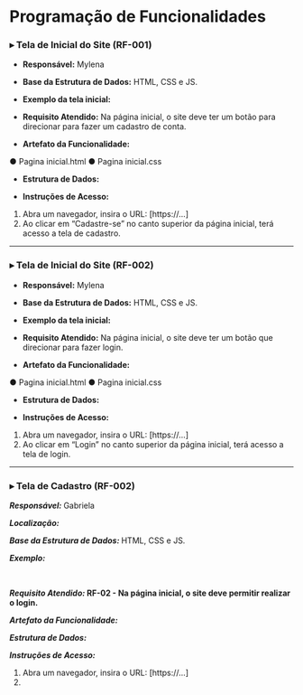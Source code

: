 # Programação de Funcionalidades

### ▸ Tela de Inicial do Site (RF-001)

- <b>Responsável:</b> Mylena

- <b>Base da Estrutura de Dados:</b> HTML, CSS e JS.

- <b>Exemplo da tela inicial:</b>

- <b>Requisito Atendido:</b> Na página inicial, o site deve ter um botão para direcionar para fazer um cadastro de conta. 

- <b>Artefato da Funcionalidade:</b>

● Pagina inicial.html 
● Pagina inicial.css 


- <b>Estrutura de Dados:</b>

- <b>Instruções de Acesso:</b>

1. Abra um navegador, insira o URL: [https://...]
2. Ao clicar em “Cadastre-se” no canto superior da página inicial, terá acesso a tela de cadastro.

---
### ▸ Tela de Inicial do Site (RF-002)

- <b>Responsável:</b> Mylena

- <b>Base da Estrutura de Dados:</b> HTML, CSS e JS.

- <b>Exemplo da tela inicial:</b>

- <b>Requisito Atendido:</b> Na página inicial, o site deve ter um botão que direcionar para fazer login. 

- <b>Artefato da Funcionalidade:</b>

● Pagina inicial.html 
● Pagina inicial.css 

- <b>Estrutura de Dados:</b>

- <b>Instruções de Acesso:</b>

1. Abra um navegador, insira o URL: [https://...]
2. Ao clicar em “Login” no canto superior da página inicial, terá acesso a tela de login.

---

### ▸ Tela de Cadastro (RF-002)

<b>_Responsável:_ </b> Gabriela

<b>_Localização:_ </b> 

<b>_Base da Estrutura de Dados:_ </b> HTML, CSS e JS.

<b>_Exemplo:_ </b>

&nbsp;

<b>_Requisito Atendido:_ RF-02 - Na página inicial, o site deve permitir realizar o login. </b> 

<b>_Artefato da Funcionalidade:_ </b>

<b>_Estrutura de Dados:_ </b>

<b>_Instruções de Acesso:_ </b>

1. Abra um navegador, insira o URL: [https://...]
2. 

##


